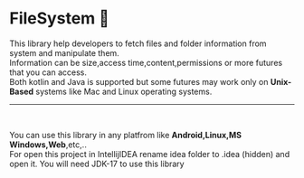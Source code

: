 # FileSystem 🦋

This library help developers to fetch files and folder information from system and manipulate them.</br>
Information can be size,access time,content,permissions or more futures that you can access.</br>
Both kotlin and Java is supported but some futures may work only on **Unix-Based** systems like Mac and Linux operating systems.

--------------
</br>

You can use this library in any platfrom like **Android,Linux,MS Windows,Web**,etc,..</br>
For open this project in IntellijIDEA rename idea folder to .idea (hidden) and open it.
You will need JDK-17 to use this library
